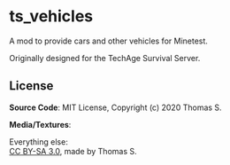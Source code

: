 # ts_vehicles

A mod to provide cars and other vehicles for Minetest.

Originally designed for the TechAge Survival Server.

## License

**Source Code**: MIT License, Copyright (c) 2020 Thomas S.

**Media/Textures**:

Everything else:  
[CC BY-SA 3.0](https://creativecommons.org/licenses/by-sa/3.0/), made by Thomas S.
